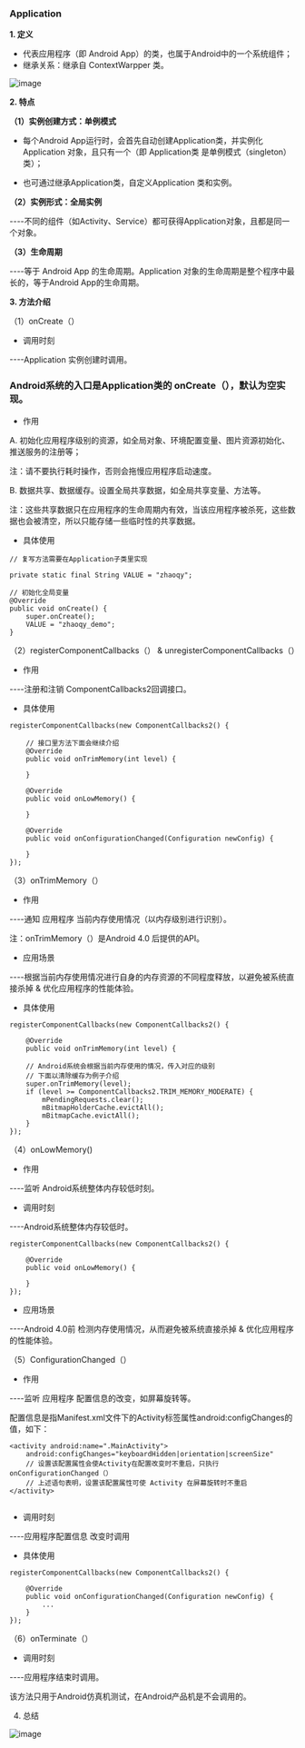 ### Application

**1. 定义**

- 代表应用程序（即 Android App）的类，也属于Android中的一个系统组件；
- 继承关系：继承自 ContextWarpper 类。

![image](https://github.com/zhaoqingyue/ZQYAndroidNotes/blob/master/%E5%9B%9B%E5%A4%A7%E7%BB%84%E4%BB%B6/img/application1.png)

**2. 特点**

**（1）实例创建方式：单例模式**

- 每个Android App运行时，会首先自动创建Application类，并实例化Application 对象，且只有一个（即 Application类 是单例模式（singleton）类）；

- 也可通过继承Application类，自定义Application 类和实例。

**（2）实例形式：全局实例**

----不同的组件（如Activity、Service）都可获得Application对象，且都是同一个对象。

**（3）生命周期**

----等于 Android App 的生命周期。Application 对象的生命周期是整个程序中最长的，等于Android App的生命周期。

**3. 方法介绍**

（1）onCreate（）

- 调用时刻

----Application 实例创建时调用。

### Android系统的入口是Application类的 onCreate（），默认为空实现。

- 作用

A. 初始化应用程序级别的资源，如全局对象、环境配置变量、图片资源初始化、推送服务的注册等；

注：请不要执行耗时操作，否则会拖慢应用程序启动速度。

B. 数据共享、数据缓存。设置全局共享数据，如全局共享变量、方法等。

注：这些共享数据只在应用程序的生命周期内有效，当该应用程序被杀死，这些数据也会被清空，所以只能存储一些临时性的共享数据。

- 具体使用

```
// 复写方法需要在Application子类里实现

private static final String VALUE = "zhaoqy";

// 初始化全局变量
@Override
public void onCreate() {
    super.onCreate();
    VALUE = "zhaoqy_demo";
}

```

（2）registerComponentCallbacks（） & unregisterComponentCallbacks（）

- 作用

----注册和注销 ComponentCallbacks2回调接口。

- 具体使用

```
registerComponentCallbacks(new ComponentCallbacks2() {

    // 接口里方法下面会继续介绍
    @Override
    public void onTrimMemory(int level) {

    }

    @Override
    public void onLowMemory() {

    }

    @Override
    public void onConfigurationChanged(Configuration newConfig) {

    }
});
```

（3）onTrimMemory（）

- 作用

----通知 应用程序 当前内存使用情况（以内存级别进行识别）。

注：onTrimMemory（）是Android 4.0 后提供的API。

- 应用场景

----根据当前内存使用情况进行自身的内存资源的不同程度释放，以避免被系统直接杀掉 & 优化应用程序的性能体验。

- 具体使用

```
registerComponentCallbacks(new ComponentCallbacks2() {

    @Override
    public void onTrimMemory(int level) {

    // Android系统会根据当前内存使用的情况，传入对应的级别
    // 下面以清除缓存为例子介绍
    super.onTrimMemory(level);
    if (level >= ComponentCallbacks2.TRIM_MEMORY_MODERATE) {
        mPendingRequests.clear();
        mBitmapHolderCache.evictAll();
        mBitmapCache.evictAll();
    }
});

```

（4）onLowMemory()

- 作用

----监听 Android系统整体内存较低时刻。

- 调用时刻

----Android系统整体内存较低时。

```
registerComponentCallbacks(new ComponentCallbacks2() {

    @Override
    public void onLowMemory() {

    }
});

```

- 应用场景

----Android 4.0前 检测内存使用情况，从而避免被系统直接杀掉 & 优化应用程序的性能体验。

（5）ConfigurationChanged（）

- 作用

----监听 应用程序 配置信息的改变，如屏幕旋转等。

配置信息是指Manifest.xml文件下的Activity标签属性android:configChanges的值，如下：

```
<activity android:name=".MainActivity">
    android:configChanges="keyboardHidden|orientation|screenSize"
    // 设置该配置属性会使Activity在配置改变时不重启，只执行onConfigurationChanged（）
    // 上述语句表明，设置该配置属性可使 Activity 在屏幕旋转时不重启
</activity>
 
```

- 调用时刻

----应用程序配置信息 改变时调用

- 具体使用

```
registerComponentCallbacks(new ComponentCallbacks2() {

    @Override
    public void onConfigurationChanged(Configuration newConfig) {
        ...
    }
});

```

（6）onTerminate（）
 
-  调用时刻

----应用程序结束时调用。

该方法只用于Android仿真机测试，在Android产品机是不会调用的。

4. 总结

![image](https://github.com/zhaoqingyue/ZQYAndroidNotes/blob/master/%E5%9B%9B%E5%A4%A7%E7%BB%84%E4%BB%B6/img/application2.png)